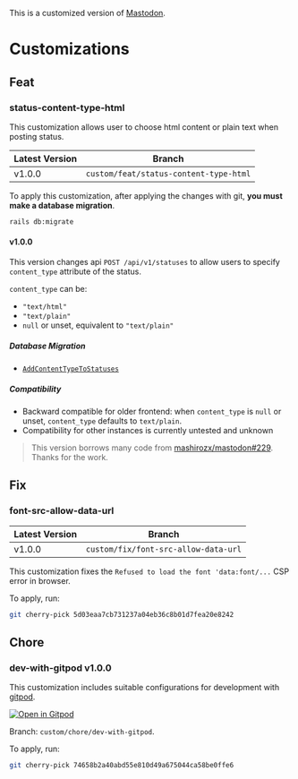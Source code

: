 This is a customized version of [Mastodon](https://github.com/mastodon/mastodon).

# Customizations

## Feat

### status-content-type-html

This customization allows user to choose html content or plain text when posting status.

| Latest Version | Branch                                 |
| -------------- | -------------------------------------- |
| v1.0.0         | `custom/feat/status-content-type-html` |

To apply this customization, after applying the changes with git,
**you must make a database migration**.

```sh
rails db:migrate
```

#### v1.0.0

This version changes api `POST /api/v1/statuses`
to allow users to specify `content_type` attribute of the status.

`content_type` can be:

- `"text/html"`
- `"text/plain"`
- `null` or unset, equivalent to `"text/plain"`

##### Database Migration

- [`AddContentTypeToStatuses`](db/migrate/20211210194200_add_content_type_to_statuses.rb)

##### Compatibility

- Backward compatible for older frontend: when `content_type` is `null` or unset, `content_type` defaults to `text/plain`.
- Compatibility for other instances is currently untested and unknown

> This version borrows many code from [mashirozx/mastodon#229](https://github.com/mashirozx/mastodon/pull/229). Thanks for the work.

## Fix

### font-src-allow-data-url

| Latest Version | Branch                               |
| -------------- | ------------------------------------ |
| v1.0.0         | `custom/fix/font-src-allow-data-url` |

This customization fixes the `Refused to load the font 'data:font/...` CSP error in browser.

To apply, run:

```sh
git cherry-pick 5d03eaa7cb731237a04eb36c8b01d7fea20e8242
```

## Chore

### dev-with-gitpod v1.0.0

This customization includes suitable configurations for development with [gitpod](https://gitpod.io/).

[![Open in Gitpod](https://gitpod.io/button/open-in-gitpod.svg)](https://gitpod.io/#https://github.com/EqualMa/mastodon/tree/custom/stable)

Branch: `custom/chore/dev-with-gitpod`.

To apply, run:

```sh
git cherry-pick 74658b2a40abd55e810d49a675044ca58be0ffe6
```
